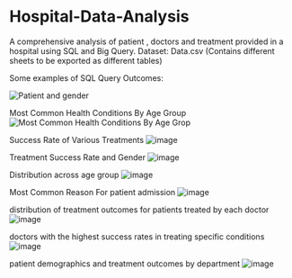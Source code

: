 # Hospital-Data-Analysis

A comprehensive analysis of patient , doctors and treatment provided in a hospital using SQL and Big Query.
Dataset: Data.csv (Contains different sheets to be exported as different tables)

Some examples of SQL Query Outcomes:

![Patient and gender](https://github.com/harshu1611/Hospital-Data-Analysis/assets/97937899/fa84875f-cbf2-49f7-a7ea-ef5b4bddfe70)

Most Common Health Conditions By Age Group
![Most Common Health Conditions By Age Grop](https://github.com/harshu1611/Hospital-Data-Analysis/assets/97937899/45d112a6-6d66-4deb-ab70-caf30f57e14c)

Success Rate of Various Treatments
![image](https://github.com/harshu1611/Hospital-Data-Analysis/assets/97937899/b5b86213-fa51-4781-b8c2-77426bd1c537)

Treatment Success Rate and Gender
![image](https://github.com/harshu1611/Hospital-Data-Analysis/assets/97937899/f40236dc-4b2e-499a-a873-bad2d869271d)

Distribution across age group
![image](https://github.com/harshu1611/Hospital-Data-Analysis/assets/97937899/b38f3fd7-5024-44f3-bd94-5e8381e1f89f)

Most Common Reason For patient admission
![image](https://github.com/harshu1611/Hospital-Data-Analysis/assets/97937899/ba722bf1-d1a3-4077-b581-ceb40e60fd15)

distribution of treatment outcomes for patients treated by each doctor
![image](https://github.com/harshu1611/Hospital-Data-Analysis/assets/97937899/428e2b4f-c357-4c1e-ad5c-f77b958549cf)

doctors with the highest success rates in treating specific conditions
![image](https://github.com/harshu1611/Hospital-Data-Analysis/assets/97937899/56931c6a-e30c-44a9-b228-da59acd43354)


patient demographics and treatment outcomes by department
![image](https://github.com/harshu1611/Hospital-Data-Analysis/assets/97937899/92e12323-1422-4d10-9b02-d995d2bed978)


